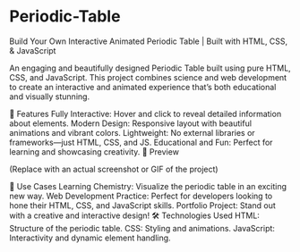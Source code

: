 # Periodic-Table
Build Your Own Interactive Animated Periodic Table | Built with HTML, CSS, &amp; JavaScript

An engaging and beautifully designed Periodic Table built using pure HTML, CSS, and JavaScript. This project combines science and web development to create an interactive and animated experience that’s both educational and visually stunning.

🚀 Features
Fully Interactive: Hover and click to reveal detailed information about elements.
Modern Design: Responsive layout with beautiful animations and vibrant colors.
Lightweight: No external libraries or frameworks—just HTML, CSS, and JS.
Educational and Fun: Perfect for learning and showcasing creativity.
📸 Preview

(Replace with an actual screenshot or GIF of the project)

🎯 Use Cases
Learning Chemistry: Visualize the periodic table in an exciting new way.
Web Development Practice: Perfect for developers looking to hone their HTML, CSS, and JavaScript skills.
Portfolio Project: Stand out with a creative and interactive design!
🛠️ Technologies Used
HTML: Structure of the periodic table.
CSS: Styling and animations.
JavaScript: Interactivity and dynamic element handling.

